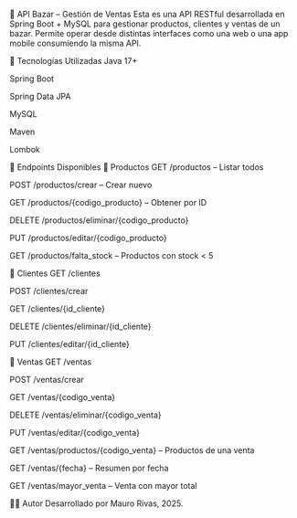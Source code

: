 🛒 API Bazar – Gestión de Ventas
Esta es una API RESTful desarrollada en Spring Boot + MySQL para gestionar productos, clientes y ventas de un bazar. Permite operar desde distintas interfaces como una web o una app mobile consumiendo la misma API.

🚀 Tecnologías Utilizadas
Java 17+

Spring Boot

Spring Data JPA

MySQL

Maven

Lombok


🧪 Endpoints Disponibles
🔹 Productos
GET /productos – Listar todos

POST /productos/crear – Crear nuevo

GET /productos/{codigo_producto} – Obtener por ID

DELETE /productos/eliminar/{codigo_producto}

PUT /productos/editar/{codigo_producto}

GET /productos/falta_stock – Productos con stock < 5

🔹 Clientes
GET /clientes

POST /clientes/crear

GET /clientes/{id_cliente}

DELETE /clientes/eliminar/{id_cliente}

PUT /clientes/editar/{id_cliente}

🔹 Ventas
GET /ventas

POST /ventas/crear

GET /ventas/{codigo_venta}

DELETE /ventas/eliminar/{codigo_venta}

PUT /ventas/editar/{codigo_venta}

GET /ventas/productos/{codigo_venta} – Productos de una venta

GET /ventas/{fecha} – Resumen por fecha

GET /ventas/mayor_venta – Venta con mayor total



🧑‍🏫 Autor
Desarrollado por Mauro Rivas, 2025.
